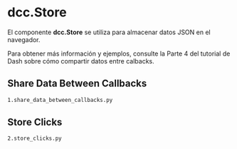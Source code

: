 # dcc.Store

El componente **dcc.Store** se utiliza para almacenar datos JSON en el navegador.

Para obtener más información y ejemplos, consulte la Parte 4 del tutorial de Dash sobre cómo compartir datos entre calbacks.

## Share Data Between Callbacks
 
```bash
1.share_data_between_callbacks.py
```

## Store Clicks

```bash
2.store_clicks.py
```

